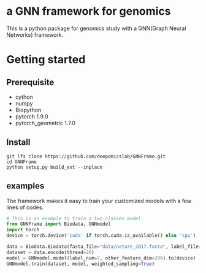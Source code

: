 # a GNN framework for genomics
This is a python package for genomics study with a GNN(Graph Neural Networks) framework.

# Getting started

## Prerequisite
+ cython
+ numpy
+ Biopython
+ pytorch 1.9.0
+ pytorch\_geometric 1.7.0

## Install
```shell
git lfs clone https://github.com/deepomicslab/GNNFrame.git
cd GNNFrame
python setup.py build_ext --inplace
```

## examples
The framework makes it easy to train your customized models with a few lines of codes.
```Python
# This is an example to train a two-classes model.
from GNNFrame import Biodata, GNNmodel
import torch
device = torch.device('cuda' if torch.cuda.is_available() else 'cpu')

data = Biodata.Biodata(fasta_file="data/nature_2017.fasta", label_file="data/lifestyle_label.txt", feature_file="data/CDD_protein_feature.txt")
dataset = data.encode(thread=20)
model = GNNmodel.model(label_num=2, other_feature_dim=206).to(device)
GNNmodel.train(dataset, model, weighted_sampling=True)
``` 

